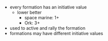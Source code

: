 - every formation has an initiative value
	- lower better
		- space marine: 1+
		- Ork: 3+
- used to active and rally the formation
- formations may have different initiative values